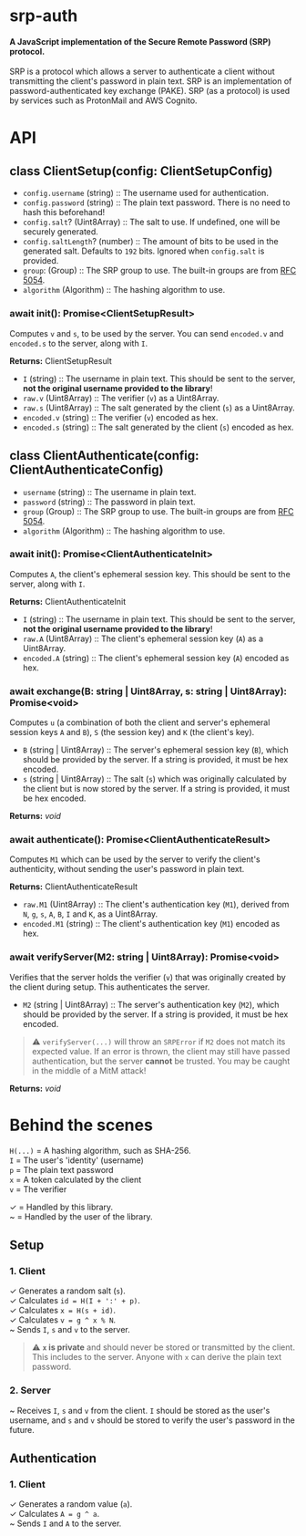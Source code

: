 # srp-auth

#### A JavaScript implementation of the Secure Remote Password (SRP) protocol.

SRP is a protocol which allows a server to authenticate a client without transmitting the client's password in plain text. SRP is an implementation of password-authenticated key exchange (PAKE). SRP (as a protocol) is used by services such as ProtonMail and AWS Cognito.

# API

## class ClientSetup(config: ClientSetupConfig)
- `config.username` (string) :: The username used for authentication.
- `config.password` (string) :: The plain text password. There is no need to hash this beforehand!
- `config.salt`? (Uint8Array) :: The salt to use. If undefined, one will be securely generated.
- `config.saltLength`? (number) :: The amount of bits to be used in the generated salt. Defaults to `192` bits. Ignored when `config.salt` is provided.
- `group`: (Group) :: The SRP group to use. The built-in groups are from [RFC 5054](https://datatracker.ietf.org/doc/html/rfc5054#appendix-A).
- `algorithm` (Algorithm) :: The hashing algorithm to use.

### await init(): Promise\<ClientSetupResult\>
Computes `v` and `s`, to be used by the server. You can send `encoded.v` and `encoded.s` to the server, along with `I`.

**Returns:** ClientSetupResult
- `I` (string) :: The username in plain text. This should be sent to the server, **not the original username provided to the library**!
- `raw.v` (Uint8Array) :: The verifier (`v`) as a Uint8Array.
- `raw.s` (Uint8Array) :: The salt generated by the client (`s`) as a Uint8Array.
- `encoded.v` (string) :: The verifier (`v`) encoded as hex.
- `encoded.s` (string) :: The salt generated by the client (`s`) encoded as hex.

## class ClientAuthenticate(config: ClientAuthenticateConfig)
- `username` (string) :: The username in plain text.
- `password` (string) :: The password in plain text.
- `group` (Group) :: The SRP group to use. The built-in groups are from [RFC 5054](https://datatracker.ietf.org/doc/html/rfc5054#appendix-A).
- `algorithm` (Algorithm) :: The hashing algorithm to use.

### await init(): Promise\<ClientAuthenticateInit\>
Computes `A`, the client's ephemeral session key. This should be sent to the server, along with `I`.

**Returns:** ClientAuthenticateInit
- `I` (string) :: The username in plain text. This should be sent to the server, **not the original username provided to the library**!
- `raw.A` (Uint8Array) :: The client's ephemeral session key (`A`) as a Uint8Array.
- `encoded.A` (string) :: The client's ephemeral session key (`A`) encoded as hex.

### await exchange(B: string | Uint8Array, s: string | Uint8Array): Promise\<void\>
Computes `u` (a combination of both the client and server's ephemeral session keys `A` and `B`), `S` (the session key) and `K` (the client's key).

- `B` (string | Uint8Array) :: The server's ephemeral session key (`B`), which should be provided by the server. If a string is provided, it must be hex encoded.
- `s` (string | Uint8Array) :: The salt (`s`) which was originally calculated by the client but is now stored by the server. If a string is provided, it must be hex encoded.

**Returns:** *void*

### await authenticate(): Promise\<ClientAuthenticateResult\>
Computes `M1` which can be used by the server to verify the client's authenticity, without sending the user's password in plain text.

**Returns:** ClientAuthenticateResult
- `raw.M1` (Uint8Array) :: The client's authentication key (`M1`), derived from `N`, `g`, `s`, `A`, `B`, `I` and `K`, as a Uint8Array.
- `encoded.M1` (string) :: The client's authentication key (`M1`) encoded as hex.

### await verifyServer(M2: string | Uint8Array): Promise\<void\>
Verifies that the server holds the verifier (`v`) that was originally created by the client during setup. This authenticates the server.

- `M2` (string | Uint8Array) :: The server's authentication key (`M2`), which should be provided by the server. If a string is provided, it must be hex encoded.

> ⚠️ `verifyServer(...)` will throw an `SRPError` if `M2` does not match its expected value. If an error is thrown, the client may still have passed authentication, but the server **cannot** be trusted. You may be caught in the middle of a MitM attack!

**Returns:** *void*

# Behind the scenes

`H(...)` = A hashing algorithm, such as SHA-256.   
`I` = The user's 'identity' (username)   
`p` = The plain text password   
`x` = A token calculated by the client   
`v` = The verifier   

✓ = Handled by this library.   
~ = Handled by the user of the library.   

## Setup

### 1. Client

✓ Generates a random salt (`s`).   
✓ Calculates `id = H(I + ':' + p)`.   
✓ Calculates `x = H(s + id)`.   
✓ Calculates `v = g ^ x % N`.   
~ Sends `I`, `s` and `v` to the server.   

> ⚠️ **`x` is private** and should never be stored or transmitted by the client. This includes to the server. Anyone with `x` can derive the plain text password.   

### 2. Server

~ Receives `I`, `s` and `v` from the client. `I` should be stored as the user's username, and `s` and `v` should be stored to verify the user's password in the future.   

## Authentication

### 1. Client

✓ Generates a random value (`a`).   
✓ Calculates `A = g ^ a`.   
~ Sends `I` and `A` to the server.   

